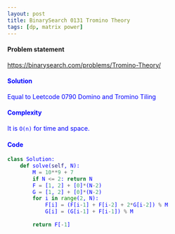 ```yaml
---
layout: post
title: BinarySearch 0131 Tromino Theory 
tags: [dp, matrix power]
---
```


#### Problem statement

<a href="https://binarysearch.com/problems/Tromino-Theory/"> <font color = blue>https://binarysearch.com/problems/Tromino-Theory/

#### Solution
Equal to Leetcode 0790 Domino and Tromino Tiling

#### Complexity
It is `O(n)` for time and space.

#### Code
```python
class Solution:
    def solve(self, N):
        M = 10**9 + 7
        if N <= 2: return N
        F = [1, 2] + [0]*(N-2)
        G = [1, 2] + [0]*(N-2)
        for i in range(2, N):
            F[i] = (F[i-1] + F[i-2] + 2*G[i-2]) % M
            G[i] = (G[i-1] + F[i-1]) % M
            
        return F[-1]
```